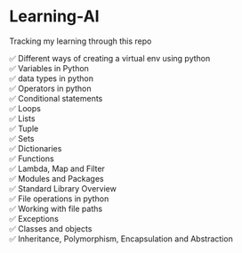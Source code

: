 # Learning-AI
Tracking my learning through this repo

&#9989; Different ways of creating a virtual env using python <br/>
&#9989; Variables in Python <br/>
&#9989; data types in python <br/>
&#9989; Operators in python <br/>
&#9989; Conditional statements <br/>
&#9989; Loops <br/>
&#9989; Lists <br/>
&#9989; Tuple<br/>
&#9989; Sets<br/>
&#9989; Dictionaries<br/>
&#9989; Functions<br/>
&#9989; Lambda, Map and Filter<br/>
&#9989; Modules and Packages<br/>
&#9989; Standard Library Overview<br/>
&#9989; File operations in python<br/>
&#9989; Working with file paths<br/>
&#9989; Exceptions<br/>
&#9989; Classes and objects<br/>
&#9989; Inheritance, Polymorphism, Encapsulation and Abstraction<br/>